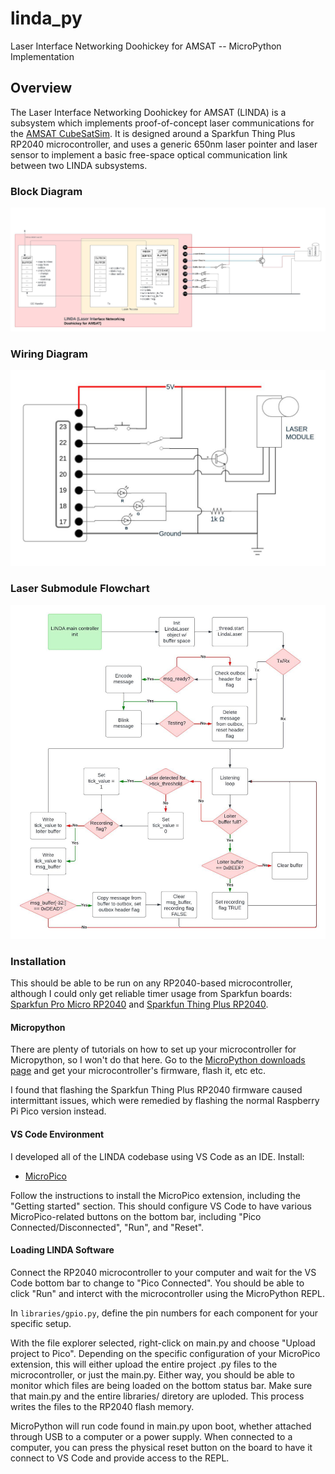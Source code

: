 # linda_py

Laser Interface Networking Doohickey for AMSAT -- MicroPython Implementation

## Overview

The Laser Interface Networking Doohickey for AMSAT (LINDA) is a subsystem which implements proof-of-concept laser communications for the [AMSAT CubeSatSim](https://github.com/alanbjohnston/CubeSatSim). It is designed around a Sparkfun Thing Plus RP2040 microcontroller, and uses a generic 650nm laser pointer and laser sensor to implement a basic free-space optical communication link between two LINDA subsystems.

### Block Diagram

![Linda Block Diagram](./doc/LINDA%20Block%20Diagram.jpeg)

### Wiring Diagram

![Linda Wiring Diagram](./doc/linda_wiring_diagram_nomodsplit.jpg)

### Laser Submodule Flowchart

![LINDA Laser Submodule Flowchart](./doc/LINDA%20Laser%20Flowchart.jpeg)

### Installation

This should be able to be run on any RP2040-based microcontroller, although I could only get reliable timer usage from Sparkfun boards: [Sparkfun Pro Micro RP2040](https://www.sparkfun.com/products/18288) and [Sparkfun Thing Plus RP2040](https://www.sparkfun.com/products/17745).

#### Micropython

There are plenty of tutorials on how to set up your microcontroller for Micropython, so I won't do that here. Go to the [MicroPython downloads page](https://micropython.org/download/?mcu=rp2040) and get your microcontroller's firmware, flash it, etc etc.

I found that flashing the Sparkfun Thing Plus RP2040 firmware caused intermittant issues, which were remedied by flashing the normal Raspberry Pi Pico version instead.

#### VS Code Environment

I developed all of the LINDA codebase using VS Code as an IDE. Install:

* [MicroPico](https://marketplace.visualstudio.com/items?itemName=paulober.pico-w-go)

Follow the instructions to install the MicroPico extension, including the "Getting started" section. This should configure VS Code to have various MicroPico-related buttons on the bottom bar, including "Pico Connected/Disconnected", "Run", and "Reset".

#### Loading LINDA Software

Connect the RP2040 microcontroller to your computer and wait for the VS Code bottom bar to change to "Pico Connected". You should be able to click "Run" and interct with the microcontroller using the MicroPython REPL.

In ```libraries/gpio.py```, define the pin numbers for each component for your specific setup.

With the file explorer selected, right-click on main.py and choose "Upload project to Pico". Depending on the specific configuration of your MicroPico extension, this will either upload the entire project .py files to the microcontroller, or just the main.py. Either way, you should be able to monitor which files are being loaded on the bottom status bar. Make sure that main.py and the entire libraries/ diretory are uploded. This process writes the files to the RP2040 flash memory.

MicroPython will run code found in main.py upon boot, whether attached through USB to a computer or a power supply. When connected to a computer, you can press the physical reset button on the board to have it connect to VS Code and provide access to the REPL.